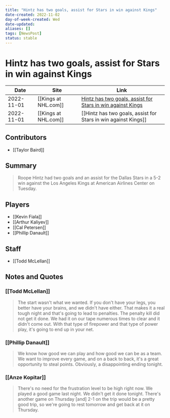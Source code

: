 ```yaml
---
title: "Hintz has two goals, assist for Stars in win against Kings"
date-created: 2022-11-02
day-of-week-created: Wed
date-updated: 
aliases: []
tags: [NewsPost]
status: stable
---
```


# Hintz has two goals, assist for Stars in win against Kings

| Date       | Site                 | Link                                                                                                                                         |
| ---------- | -------------------- | -------------------------------------------------------------------------------------------------------------------------------------------- |
| 2022-11-01 | [[Kings at NHL.com]] | [Hintz has two goals, assist for Stars in win against Kings](https://www.nhl.com/news/los-angeles-kings-dallas-stars-game-recap/c-337027896) |
| 2022-11-01 | [[Kings at NHL.com]] | [[Hintz has two goals, assist for Stars in win against Kings]]                                                                               |

## Contributors
- [[Taylor Baird]]


## Summary
> Roope Hintz had two goals and an assist for the Dallas Stars in a 5-2 win against the Los Angeles Kings at American Airlines Center on Tuesday.


## Players
- [[Kevin Fiala]]
- [[Arthur Kaliyev]]
- [[Cal Petersen]]
- [[Phillip Danault]]


## Staff
- [[Todd McLellan]]


## Notes and Quotes
### [[Todd McLellan]]
> The start wasn't what we wanted. If you don't have your legs, you better have your brains, and we didn't have either. That makes it a real tough night and that's going to lead to penalties. The penalty kill did not get it done. We had it on our tape numerous times to clear and it didn't come out. With that type of firepower and that type of power play, it's going to end up in your net.

### [[Phillip Danault]]
> We know how good we can play and how good we can be as a team. We want to improve every game, and on a back to back, it's a great opportunity to steal points. Obviously, a disappointing ending tonight.

### [[Anze Kopitar]]
> There's no need for the frustration level to be high right now. We played a good game last night. We didn't get it done tonight. There's another game on Thursday \[and] 2-1 on the trip would be a pretty good trip, so we're going to rest tomorrow and get back at it on Thursday.


